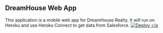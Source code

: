 DreamHouse Web App
------------------

This application is a mobile web app for DreamHouse Realty. It will run on Heroku and use Heroku Connect to get data from Salesforce.
 <a href="https://heroku.com/deploy">
  <img src="https://www.herokucdn.com/deploy/button.svg" alt="Deploy">
</a 
